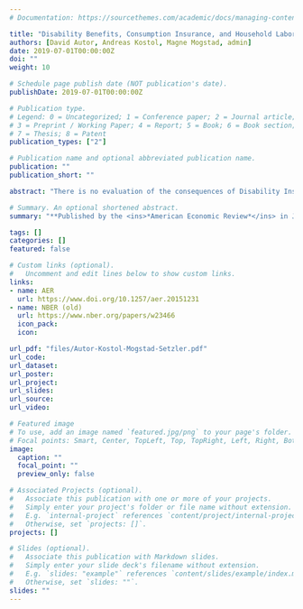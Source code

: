 ```yaml
---
# Documentation: https://sourcethemes.com/academic/docs/managing-content/

title: "Disability Benefits, Consumption Insurance, and Household Labor Supply"
authors: [David Autor, Andreas Kostol, Magne Mogstad, admin]
date: 2019-07-01T00:00:00Z
doi: ""
weight: 10

# Schedule page publish date (NOT publication's date).
publishDate: 2019-07-01T00:00:00Z

# Publication type.
# Legend: 0 = Uncategorized; 1 = Conference paper; 2 = Journal article;
# 3 = Preprint / Working Paper; 4 = Report; 5 = Book; 6 = Book section;
# 7 = Thesis; 8 = Patent
publication_types: ["2"]

# Publication name and optional abbreviated publication name.
publication: ""
publication_short: ""

abstract: "There is no evaluation of the consequences of Disability Insurance (DI) receipt that captures the effects on households' net income and consumption expenditure, family labor supply, or benefits from other programs. Combining detailed register data from Norway with an instrumental variables approach based on random assignment to appellant judges, we comprehensively assess how DI receipt affects these understudied outcomes. To consider the welfare implications of the findings from this instrumental variables approach, we estimate a dynamic model of household behavior that translates employment, reapplication, and savings decisions into revealed preferences for leisure and consumption. The model-based results suggest that on average, the willingness to pay for DI receipt is positive and sizable. Because spousal labor supply strongly buffers the household income and consumption effects of DI allowances, the estimated willingness to pay for DI receipt is smaller for married than single applicants. "

# Summary. An optional shortened abstract.
summary: "**Published by the <ins>*American Economic Review*</ins> in July 2019**."

tags: []
categories: []
featured: false

# Custom links (optional).
#   Uncomment and edit lines below to show custom links.
links:
- name: AER
  url: https://www.doi.org/10.1257/aer.20151231
- name: NBER (old)
  url: https://www.nber.org/papers/w23466
  icon_pack: 
  icon: 

url_pdf: "files/Autor-Kostol-Mogstad-Setzler.pdf"
url_code:
url_dataset:
url_poster:
url_project:
url_slides:
url_source:
url_video:

# Featured image
# To use, add an image named `featured.jpg/png` to your page's folder. 
# Focal points: Smart, Center, TopLeft, Top, TopRight, Left, Right, BottomLeft, Bottom, BottomRight.
image:
  caption: ""
  focal_point: ""
  preview_only: false

# Associated Projects (optional).
#   Associate this publication with one or more of your projects.
#   Simply enter your project's folder or file name without extension.
#   E.g. `internal-project` references `content/project/internal-project/index.md`.
#   Otherwise, set `projects: []`.
projects: []

# Slides (optional).
#   Associate this publication with Markdown slides.
#   Simply enter your slide deck's filename without extension.
#   E.g. `slides: "example"` references `content/slides/example/index.md`.
#   Otherwise, set `slides: ""`.
slides: ""
---
```


